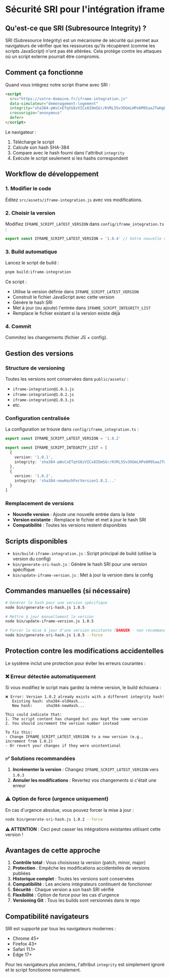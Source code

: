 # Sécurité SRI pour l'intégration iframe

## Qu'est-ce que SRI (Subresource Integrity) ?

SRI (Subresource Integrity) est un mécanisme de sécurité qui permet aux navigateurs de vérifier que les ressources qu'ils récupèrent (comme les scripts JavaScript) n'ont pas été altérées. Cela protège contre les attaques où un script externe pourrait être compromis.

## Comment ça fonctionne

Quand vous intégrez notre script iframe avec SRI :

```html
<script
  src="https://votre-domaine.fr/iframe-integration.js"
  data-simulateur="demenagement-logement"
  integrity="sha384-pWsCxETqtG8zVICx8IOmSGr/KVRL55v3OGmLHPe6M9SaaJTwHgBqkLyqL3JF0lg2"
  crossorigin="anonymous"
  defer>
</script>
```

Le navigateur :
1. Télécharge le script
2. Calcule son hash SHA-384
3. Compare avec le hash fourni dans l'attribut `integrity`
4. Exécute le script seulement si les hashs correspondent

## Workflow de développement

### 1. Modifier le code
Éditez `src/assets/iframe-integration.js` avec vos modifications.

### 2. Choisir la version
Modifiez `IFRAME_SCRIPT_LATEST_VERSION` dans `config/iframe_integration.ts` :

```typescript
export const IFRAME_SCRIPT_LATEST_VERSION = '1.0.4' // Votre nouvelle version
```

### 3. Build automatique
Lancez le script de build :

```bash
pnpm build:iframe-integration
```

Ce script :
- Utilise la version définie dans `IFRAME_SCRIPT_LATEST_VERSION`
- Construit le fichier JavaScript avec cette version
- Génère le hash SRI
- Met à jour (ou ajoute) l'entrée dans `IFRAME_SCRIPT_INTEGRITY_LIST`
- Remplace le fichier existant si la version existe déjà

### 4. Commit
Commitez les changements (fichier JS + config).

## Gestion des versions

### Structure de versioning

Toutes les versions sont conservées dans `public/assets/` :
- `iframe-integration@1.0.1.js`
- `iframe-integration@1.0.2.js`
- `iframe-integration@1.0.3.js`
- etc.

### Configuration centralisée

La configuration se trouve dans `config/iframe_integration.ts` :

```typescript
export const IFRAME_SCRIPT_LATEST_VERSION = '1.0.2'

export const IFRAME_SCRIPT_INTEGRITY_LIST = [
  {
    version: '1.0.1',
    integrity: 'sha384-pWsCxETqtG8zVICx8IOmSGr/KVRL55v3OGmLHPe6M9SaaJTwHgBqkLyqL3JF0lg2'
  },
  {
    version: '1.0.2',
    integrity: 'sha384-newHashForVersion1.0.2...'
  }
]
```

### Remplacement de versions

- **Nouvelle version** : Ajoute une nouvelle entrée dans la liste
- **Version existante** : Remplace le fichier et met à jour le hash SRI
- **Compatibilité** : Toutes les versions restent disponibles

## Scripts disponibles

- `bin/build-iframe-integration.js` : Script principal de build (utilise la version du config)
- `bin/generate-sri-hash.js` : Génère le hash SRI pour une version spécifique
- `bin/update-iframe-version.js` : Met à jour la version dans la config

## Commandes manuelles (si nécessaire)

```bash
# Générer le hash pour une version spécifique
node bin/generate-sri-hash.js 1.0.5

# Mettre à jour manuellement la version
node bin/update-iframe-version.js 1.0.5

# Forcer la mise à jour d'une version existante (DANGER - non recommandé)
node bin/generate-sri-hash.js 1.0.5 --force
```

## Protection contre les modifications accidentelles

Le système inclut une protection pour éviter les erreurs courantes :

### ❌ Erreur détectée automatiquement

Si vous modifiez le script mais gardez la même version, le build échouera :

```
❌ Error: Version 1.0.2 already exists with a different integrity hash!
   Existing hash: sha384-oldHash...
   New hash:      sha384-newHash...

This could indicate that:
1. The script content has changed but you kept the same version
2. You should increment the version number instead

To fix this:
- Change IFRAME_SCRIPT_LATEST_VERSION to a new version (e.g., increment from 1.0.2)
- Or revert your changes if they were unintentional
```

### ✅ Solutions recommandées

1. **Incrémenter la version** : Changez `IFRAME_SCRIPT_LATEST_VERSION` vers `1.0.3`
2. **Annuler les modifications** : Revertez vos changements si c'était une erreur

### ⚠️ Option de force (urgence uniquement)

En cas d'urgence absolue, vous pouvez forcer la mise à jour :

```bash
node bin/generate-sri-hash.js 1.0.2 --force
```

**⚠️ ATTENTION** : Ceci peut casser les intégrations existantes utilisant cette version !

## Avantages de cette approche

1. **Contrôle total** : Vous choisissez la version (patch, minor, major)
2. **Protection** : Empêche les modifications accidentelles de versions publiées
3. **Historique complet** : Toutes les versions sont conservées
4. **Compatibilité** : Les anciens intégrateurs continuent de fonctionner
5. **Sécurité** : Chaque version a son hash SRI vérifié
6. **Flexibilité** : Option de force pour les cas d'urgence
7. **Versioning Git** : Tous les builds sont versionnés dans le repo

## Compatibilité navigateurs

SRI est supporté par tous les navigateurs modernes :
- Chrome 45+
- Firefox 43+
- Safari 11.1+
- Edge 17+

Pour les navigateurs plus anciens, l'attribut `integrity` est simplement ignoré et le script fonctionne normalement.
